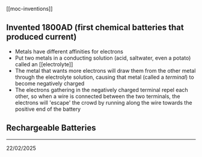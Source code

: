 [[moc-inventions]]

## Invented 1800AD (first chemical batteries that produced current)

- Metals have different affinities for electrons
- Put two metals in a conducting solution (acid, saltwater, even a potato) called an [[electrolyte]]
- The metal that wants more electrons will draw them from the other metal through the electrolyte solution, causing that metal (called a _terminal_) to become negatively charged
- The electrons gathering in the negatively charged terminal repel each other, so when a wire is connected between the two terminals, the electrons will 'escape' the crowd by running along the wire towards the positive end of the battery

## Rechargeable Batteries

---

22/02/2025
